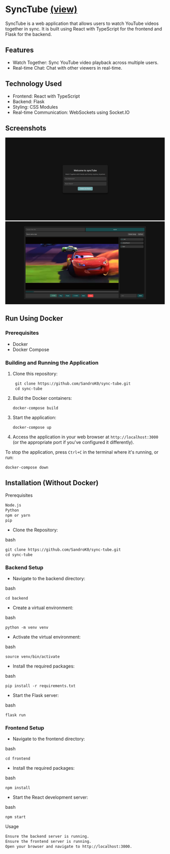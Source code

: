# SyncTube [(view)](http://35.242.240.94/)

SyncTube is a web application that allows users to watch YouTube videos together in sync. It is built using React with TypeScript for the frontend and Flask for the backend.

## Features

- Watch Together: Sync YouTube video playback across multiple users.
- Real-time Chat: Chat with other viewers in real-time.

## Technology Used

- Frontend: React with TypeScript
- Backend: Flask
- Styling: CSS Modules
- Real-time Communication: WebSockets using Socket.IO

## Screenshots

![Screenshot 1](./screenshots/screenshot1.png)
![Screenshot 2](./screenshots/screenshot2.png)

## Run Using Docker

### Prerequisites

- Docker
- Docker Compose

### Building and Running the Application

1. Clone this repository:

   ```
    git clone https://github.com/SandroK0/sync-tube.git
    cd sync-tube
   ```

2. Build the Docker containers:

   ```
   docker-compose build
   ```

3. Start the application:

   ```
   docker-compose up
   ```

4. Access the application in your web browser at `http://localhost:3000` (or the appropriate port if you've configured it differently).

To stop the application, press `Ctrl+C` in the terminal where it's running, or run:

```
docker-compose down
```

## Installation (Without Docker)

Prerequisites

    Node.js
    Python
    npm or yarn
    pip

- Clone the Repository:

bash

    git clone https://github.com/SandroK0/sync-tube.git
    cd sync-tube

### Backend Setup

- Navigate to the backend directory:

bash

    cd backend

- Create a virtual environment:

bash

    python -m venv venv

- Activate the virtual environment:

bash

    source venv/bin/activate

- Install the required packages:

bash

    pip install -r requirements.txt

- Start the Flask server:

bash

    flask run

### Frontend Setup

- Navigate to the frontend directory:

bash

    cd frontend

- Install the required packages:

bash

    npm install

- Start the React development server:

bash

    npm start

Usage

    Ensure the backend server is running.
    Ensure the frontend server is running.
    Open your browser and navigate to http://localhost:3000.
